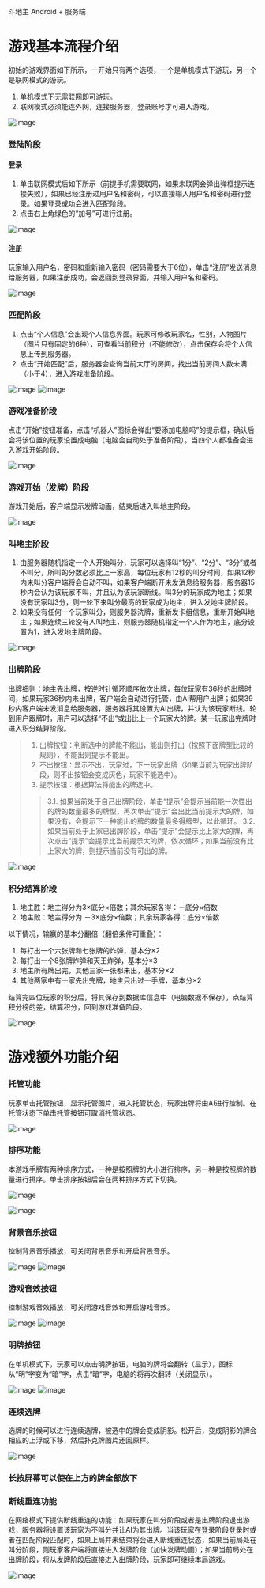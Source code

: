 斗地主 Android + 服务端
# 游戏基本流程介绍
初始的游戏界面如下所示，一开始只有两个选项，一个是单机模式下游玩，另一个是联网模式的游玩。
1. 单机模式下无需联网即可游玩。
2. 联网模式必须能连外网，连接服务器，登录账号才可进入游戏。

![image](https://raw.githubusercontent.com/WangAnXin/poker/master/Poker/rdImage/image005.jpg)

### 登陆阶段
#### 登录
1. 单击联网模式后如下所示（前提手机需要联网，如果未联网会弹出弹框提示连接失败），如果已经注册过用户名和密码，可以直接输入用户名和密码进行登录。如果登录成功会进入匹配阶段。
2. 点击右上角绿色的“加号”可进行注册。

![image](https://raw.githubusercontent.com/WangAnXin/poker/master/Poker/rdImage/image006.jpg)

#### 注册
玩家输入用户名，密码和重新输入密码（密码需要大于6位），单击“注册”发送消息给服务器，如果注册成功，会返回到登录界面，并输入用户名和密码。

![image](https://raw.githubusercontent.com/WangAnXin/poker/master/Poker/rdImage/image007.jpg) 

### 匹配阶段
1. 点击“个人信息”会出现个人信息界面。玩家可修改玩家名，性别，人物图片（图片只有固定的6种），可查看当前积分（不能修改），点击保存会将个人信息上传到服务器。
2. 点击“开始匹配”后，服务器会查询当前大厅的房间，找出当前房间人数未满（小于4），进入游戏准备阶段。

![image](https://raw.githubusercontent.com/WangAnXin/poker/master/Poker/rdImage/image008.jpg)
![image](https://raw.githubusercontent.com/WangAnXin/poker/master/Poker/rdImage/image009.jpg)

### 游戏准备阶段
点击“开始”按钮准备，点击“机器人”图标会弹出“要添加电脑吗”的提示框，确认后会将该位置的玩家设置成电脑（电脑会自动处于准备阶段）。当四个人都准备会进入游戏开始阶段。

![image](https://raw.githubusercontent.com/WangAnXin/poker/master/Poker/rdImage/image010.jpg) 

### 游戏开始（发牌）阶段
游戏开始后，客户端显示发牌动画，结束后进入叫地主阶段。

![image](https://raw.githubusercontent.com/WangAnXin/poker/master/Poker/rdImage/发牌.gif)
 
### 叫地主阶段
1. 由服务器随机指定一个人开始叫分，玩家可以选择叫“1分”、“2分”、“3分”或者不叫分，所叫的分数必须比上一家高，每位玩家有12秒的叫分时间，如果12秒内未叫分客户端将会自动不叫，如果客户端断开未发消息给服务器，服务器15秒内会认为该玩家不叫，并且认为该玩家断线。叫3分的玩家成为地主；如果没有玩家叫3分，则一轮下来叫分最高的玩家成为地主，进入发地主牌阶段。
2. 如果没有任何一个玩家叫分，则服务器洗牌，重新发卡组信息，重新开始叫地主；如果连续三轮没有人叫地主，则服务器随机指定一个人作为地主，底分设置为1，进入发地主牌阶段。

![image](https://raw.githubusercontent.com/WangAnXin/poker/master/Poker/rdImage/叫地主.gif)
 
### 出牌阶段
出牌细则：地主先出牌，按逆时针循环顺序依次出牌，每位玩家有36秒的出牌时间，如果玩家36秒内未出牌，客户端会自动进行托管，由AI帮用户出牌；如果39秒内客户端未发消息给服务器，服务器将其设置为AI出牌，并认为该玩家断线。轮到用户跟牌时，用户可以选择“不出”或出比上一个玩家大的牌。某一玩家出完牌时进入积分结算阶段。
> 1.	出牌按钮：判断选中的牌能不能出，能出则打出（按照下面牌型比较的规则），不能出则提示不能出。
> 2.	不出按钮：显示不出，玩家过，下一玩家出牌（如果当前为玩家出牌阶段，则不出按钮会变成灰色，玩家不能选中）。
> 3.	提示按钮：根据算法将能出的牌选中。
>> 3.1.	如果当前处于自己出牌阶段，单击“提示”会提示当前能一次性出的牌的数量最多的牌型，再次单击“提示”会出比当前提示大的牌，如果没有，会提示下一种能出的牌的数量最多得牌型，以此循环。
>> 3.2.	如果当前处于上家已出牌阶段，单击“提示”会提示比上家大的牌，再次点击“提示”会提示比当前提示大的牌，依次循环；如果当前没有比上家大的牌，则提示当前没有可出的牌。

![image](https://raw.githubusercontent.com/WangAnXin/poker/master/Poker/rdImage/出牌.gif)
 
### 积分结算阶段
1. 地主胜：地主得分为3×底分×倍数；其余玩家各得：－底分×倍数
2. 地主败：地主得分为 －3×底分×倍数；其余玩家各得：底分×倍数

以下情况，输赢的基本分翻倍（翻倍条件可重叠）：
1. 每打出一个六张牌和七张牌的炸弹，基本分×2
2. 每打出一个8张牌炸弹和天王炸弹，基本分×3
3. 地主所有牌出完，其他三家一张都未出，基本分×2
4. 其他两家中有一家先出完牌，地主只出过一手牌，基本分×2

结算完四位玩家的积分后，将其保存到数据库信息中（电脑数据不保存），点结算积分榜的差，结算积分，回到游戏准备阶段。

![image](https://raw.githubusercontent.com/WangAnXin/poker/master/Poker/rdImage/image014.jpg)

#  游戏额外功能介绍
### 托管功能
玩家单击托管按钮，显示托管图片，进入托管状态，玩家出牌将由AI进行控制。在托管状态下单击托管按钮可取消托管状态。

![image](https://raw.githubusercontent.com/WangAnXin/poker/master/Poker/rdImage/image016.jpg)

### 排序功能
本游戏手牌有两种排序方式，一种是按照牌的大小进行排序，另一种是按照牌的数量进行排序。单击排序按钮后会在两种排序方式下切换。

![image](https://raw.githubusercontent.com/WangAnXin/poker/master/Poker/rdImage/image017.jpg)

![image](https://raw.githubusercontent.com/WangAnXin/poker/master/Poker/rdImage/排序.gif)

### 背景音乐按钮
控制背景音乐播放，可关闭背景音乐和开启背景音乐。

![image](https://raw.githubusercontent.com/WangAnXin/poker/master/Poker/rdImage/image018.jpg) ![image](https://raw.githubusercontent.com/WangAnXin/poker/master/Poker/rdImage/image019.jpg)

### 游戏音效按钮
控制游戏音效播放，可关闭游戏音效和开启游戏音效。

![image](https://raw.githubusercontent.com/WangAnXin/poker/master/Poker/rdImage/image020.jpg) ![image](https://raw.githubusercontent.com/WangAnXin/poker/master/Poker/rdImage/image021.jpg)

### 明牌按钮
在单机模式下，玩家可以点击明牌按钮，电脑的牌将会翻转（显示），图标从“明”字变为“暗”字，点击“暗”字，电脑的将再次翻转（关闭显示）。

![image](https://raw.githubusercontent.com/WangAnXin/poker/master/Poker/rdImage/image022.jpg)  ![image](https://raw.githubusercontent.com/WangAnXin/poker/master/Poker/rdImage/image023.jpg)

### 连续选牌
选牌的时候可以进行连续选牌，被选中的牌会变成阴影。松开后，变成阴影的牌会相应的上浮或下移，然后扑克牌图片还回原样。

![image](https://raw.githubusercontent.com/WangAnXin/poker/master/Poker/rdImage/image025.jpg)

### 长按屏幕可以使在上方的牌全部放下

### 断线重连功能
在网络模式下提供断线重连的功能：如果玩家在叫分阶段或者是出牌阶段退出游戏，服务器将设置该玩家为不叫分并让AI为其出牌。当该玩家在登录阶段登录时或者在匹配阶段匹配时，如果上局并未结束将会进入断线重连状态，如果当前局处在叫分阶段，则玩家客户端将直接进入发牌阶段（加快发牌动画）；如果当前局处在出牌阶段，将从发牌阶段后直接进入出牌阶段，玩家即可继续本局游戏。

![image](https://raw.githubusercontent.com/WangAnXin/poker/master/Poker/rdImage/断线重连.gif)
